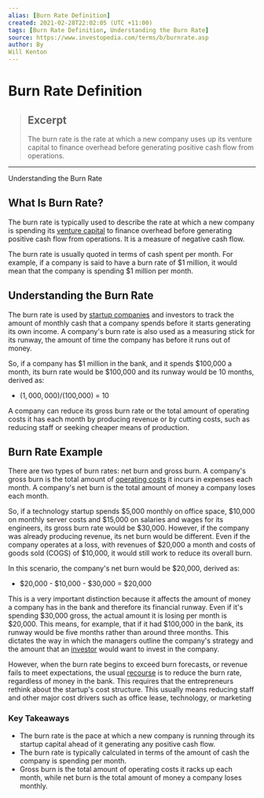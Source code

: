 ```yaml
---
alias: [Burn Rate Definition]
created: 2021-02-28T22:02:05 (UTC +11:00)
tags: [Burn Rate Definition, Understanding the Burn Rate]
source: https://www.investopedia.com/terms/b/burnrate.asp
author: By
Will Kenton
---
```


# Burn Rate Definition

> ## Excerpt
> The burn rate is the rate at which a new company uses up its venture capital to finance overhead before generating positive cash flow from operations.

---

Understanding the Burn Rate
## What Is Burn Rate?

The burn rate is typically used to describe the rate at which a new company is spending its [venture capital](https://www.investopedia.com/terms/v/venturecapital.asp) to finance overhead before generating positive cash flow from operations. It is a measure of negative cash flow.

The burn rate is usually quoted in terms of cash spent per month. For example, if a company is said to have a burn rate of $1 million, it would mean that the company is spending $1 million per month.

## Understanding the Burn Rate

The burn rate is used by [startup companies](https://www.investopedia.com/articles/personal-finance/041315/risk-and-rewards-investing-startups.asp) and investors to track the amount of monthly cash that a company spends before it starts generating its own income. A company's burn rate is also used as a measuring stick for its runway, the amount of time the company has before it runs out of money.

So, if a company has $1 million in the bank, and it spends $100,000 a month, its burn rate would be $100,000 and its runway would be 10 months, derived as:

-   ($1,000,000) / ($100,000) = 10

A company can reduce its gross burn rate or the total amount of operating costs it has each month by producing revenue or by cutting costs, such as reducing staff or seeking cheaper means of production.

## Burn Rate Example

There are two types of burn rates: net burn and gross burn. A company's gross burn is the total amount of [operating costs](https://www.investopedia.com/terms/o/operating-cost.asp) it incurs in expenses each month. A company's net burn is the total amount of money a company loses each month.

So, if a technology startup spends $5,000 monthly on office space, $10,000 on monthly server costs and $15,000 on salaries and wages for its engineers, its gross burn rate would be $30,000. However, if the company was already producing revenue, its net burn would be different. Even if the company operates at a loss, with revenues of $20,000 a month and costs of goods sold (COGS) of $10,000, it would still work to reduce its overall burn.

In this scenario, the company's net burn would be $20,000, derived as:

-   $20,000 - $10,000 - $30,000 = $20,000

This is a very important distinction because it affects the amount of money a company has in the bank and therefore its financial runway. Even if it's spending $30,000 gross, the actual amount it is losing per month is $20,000. This means, for example, that if it had $100,000 in the bank, its runway would be five months rather than around three months. This dictates the way in which the managers outline the company's strategy and the amount that an [investor](https://www.investopedia.com/terms/i/investor.asp) would want to invest in the company.

However, when the burn rate begins to exceed burn forecasts, or revenue fails to meet expectations, the usual [recourse](https://www.investopedia.com/terms/r/recourse.asp) is to reduce the burn rate, regardless of money in the bank. This requires that the entrepreneurs rethink about the startup's cost structure. This usually means reducing staff and other major cost drivers such as office lease, technology, or marketing

### Key Takeaways

-   The burn rate is the pace at which a new company is running through its startup capital ahead of it generating any positive cash flow.
-   The burn rate is typically calculated in terms of the amount of cash the company is spending per month.
-   Gross burn is the total amount of operating costs it racks up each month, while net burn is the total amount of money a company loses monthly.
